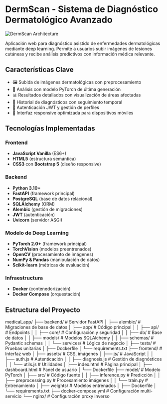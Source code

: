 # DermScan - Sistema de Diagnóstico Dermatológico Avanzado

![DermScan Architecture]([https://www.google.com/url?sa=i&url=https%3A%2F%2Fdoctormercadeo.com%2Fcomo-hacer-un-logotipo-para-un-medico-que-inspire-confianza%2F&psig=AOvVaw1_IwXcZotPvZB7xyu15PTU&ust=1750599882164000&source=images&cd=vfe&opi=89978449&ved=0CBQQjRxqFwoTCKC4gIzTgo4DFQAAAAAdAAAAABAL](https://www.istockphoto.com/es/vector/caduceo-s%C3%ADmbolo-m%C3%A9dico-gm471629610-63254735)) 

Aplicación web para diagnóstico asistido de enfermedades dermatológicas mediante deep learning. Permite a usuarios subir imágenes de lesiones cutáneas y recibe análisis predictivos con información médica relevante.

## Características Clave
- 🖼️ Subida de imágenes dermatológicas con preprocesamiento
- 🧠 Análisis con modelo PyTorch de última generación
- 📊 Resultados detallados con visualización de áreas afectadas
- 📁 Historial de diagnósticos con seguimiento temporal
- 🔐 Autenticación JWT y gestión de perfiles
- 📱 Interfaz responsive optimizada para dispositivos móviles

## Tecnologías Implementadas

### Frontend
- **JavaScript Vanilla** (ES6+)
- **HTML5** (estructura semántica)
- **CSS3** con **Bootstrap 5** (diseño responsive)


### Backend
- **Python 3.10+**
- **FastAPI** (framework principal)
- **PostgreSQL** (base de datos relacional)
- **SQLAlchemy** (ORM)
- **Alembic** (gestión de migraciones)
- **JWT** (autenticación)
- **Uvicorn** (servidor ASGI)

### Modelo de Deep Learning
- **PyTorch 2.0+** (framework principal)
- **TorchVision** (modelos preentrenados)
- **OpenCV** (procesamiento de imágenes)
- **NumPy & Pandas** (manipulación de datos)
- **Scikit-learn** (métricas de evaluación)

### Infraestructura
- **Docker** (contenedorización)
- **Docker Compose** (orquestación)


## Estructura del Proyecto
medical_app/
├── backend/ # Servidor FastAPI
│ ├── alembic/ # Migraciones de base de datos
│ ├── app/ # Código principal
│ │ ├── api/ # Endpoints
│ │ ├── core/ # Configuración y seguridad
│ │ ├── db/ # Base de datos
│ │ ├── models/ # Modelos SQLAlchemy
│ │ ├── schemas/ # Pydantic schemas
│ │ └── services/ # Lógica de negocio
│ ├── tests/ # Pruebas unitarias
│ ├── Dockerfile
│ └── requirements.txt
├── frontend/ # Interfaz web
│ ├── assets/ # CSS, imágenes
│ ├── js/ # JavaScript
│ │ ├── auth.js # Autenticación
│ │ ├── diagnosis.js # Gestión de diagnósticos
│ │ └── utils.js # Utilidades
│ ├── index.html # Página principal
│ ├── dashboard.html # Panel de usuario
│ └── Dockerfile
├── model/ # Modelo PyTorch
│ ├── src/ # Código fuente
│ │ ├── inference.py # Predicción
│ │ ├── preprocessing.py # Procesamiento imágenes
│ │ └── train.py # Entrenamiento
│ ├── weights/ # Modelos entrenados
│ ├── Dockerfile
│ └── requirements.txt
├── docker-compose.yml # Configuración multi-servicio
└── nginx/ # Configuración proxy inverso
